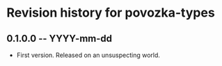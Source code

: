# Revision history for povozka-types

## 0.1.0.0 -- YYYY-mm-dd

* First version. Released on an unsuspecting world.
